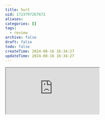 ```yaml
---
title: hurt
uid: 1723797267672
aliases:
categories: []
tags:
  - review
archive: false
draft: false
todo: false
createTime: 2024-08-16 16:34:27
updateTime: 2024-08-16 16:34:27
---
```


<iframe
  class="iframe_full"
  src="https://dict.youdao.com/result?word=hurt&lang=en"
>
</iframe>
